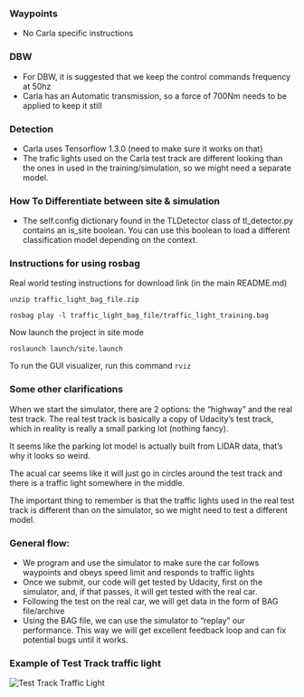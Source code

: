 ### Waypoints
- No Carla specific instructions

### DBW 
- For DBW, it is suggested that we keep the control commands frequency at 50hz
- Carla has an Automatic transmission, so a force of 700Nm needs to be applied to keep it still 

### Detection
- Carla uses Tensorflow 1.3.0 (need to make sure it works on that)
- The trafic lights used on the Carla test track are different looking than the ones in used in the training/simulation, so we might need a separate model.

### How To Differentiate between site & simulation
- The self.config dictionary found in the TLDetector class of tl_detector.py contains an is_site boolean. You can use this boolean to load a different classification model depending on the context.

### Instructions for using rosbag
Real world testing instructions for download link (in the main README.md)

```
unzip traffic_light_bag_file.zip
```
```
rosbag play -l traffic_light_bag_file/traffic_light_training.bag
```

Now launch the project in site mode

```cd CarND-Capstone/ros
roslaunch launch/site.launch
```
To run the GUI visualizer, run this command
```rviz``` 

### Some other clarifications

When we start the simulator, there are 2 options: the “highway” and the real test track. The real test track is basically a copy of Udacity’s test track, which in reality is really a small parking lot (nothing fancy).

It seems like the parking lot model is actually built from LIDAR data, that’s why it looks so weird.

The acual car seems like it will just go in circles around the test track and there is a traffic light somewhere in the middle.

The important thing to remember is that the traffic lights used in the real test track is different than on the simulator, so we might need to test a different model.

### General flow:

- We program and use the simulator to make sure the car follows waypoints and obeys speed limit and responds to traffic lights
- Once we submit, our code will get tested by Udacity, first on the simulator, and, if that passes, it will get tested with the real car.
- Following the test on the real car, we will get data in the form of BAG file/archive
- Using the BAG file, we can use the simulator to “replay” our performance. This way we will get excellent feedback loop and can fix potential bugs until it works.

### Example of Test Track traffic light
![Test Track Traffic Light](/imgs/test_track_trafficlight.png)

